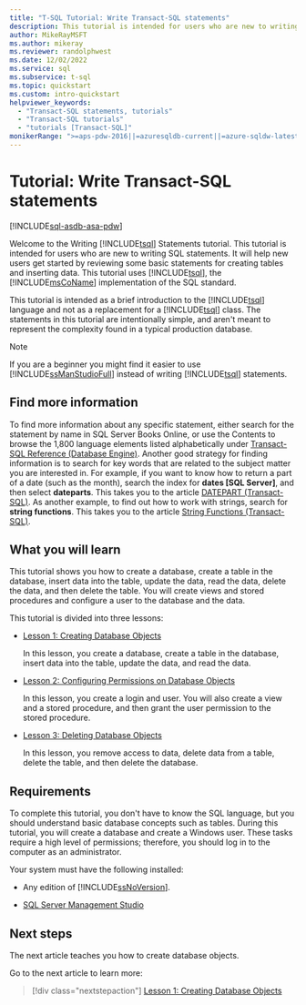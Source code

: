 ```yaml
---
title: "T-SQL Tutorial: Write Transact-SQL statements"
description: This tutorial is intended for users who are new to writing SQL statements. It will help new users get started by reviewing some basic statements for creating tables and inserting data.
author: MikeRayMSFT
ms.author: mikeray
ms.reviewer: randolphwest
ms.date: 12/02/2022
ms.service: sql
ms.subservice: t-sql
ms.topic: quickstart
ms.custom: intro-quickstart
helpviewer_keywords:
  - "Transact-SQL statements, tutorials"
  - "Transact-SQL tutorials"
  - "tutorials [Transact-SQL]"
monikerRange: ">=aps-pdw-2016||=azuresqldb-current||=azure-sqldw-latest||>=sql-server-2016||>=sql-server-linux-2017||=azuresqldb-mi-current"
---
```

# Tutorial: Write Transact-SQL statements

[!INCLUDE[sql-asdb-asa-pdw](../includes/applies-to-version/sql-asdb-asa-pdw.md)]

Welcome to the Writing [!INCLUDE[tsql](../includes/tsql-md.md)] Statements tutorial. This tutorial is intended for users who are new to writing SQL statements. It will help new users get started by reviewing some basic statements for creating tables and inserting data. This tutorial uses [!INCLUDE[tsql](../includes/tsql-md.md)], the [!INCLUDE[msCoName](../includes/msconame-md.md)] implementation of the SQL standard.

This tutorial is intended as a brief introduction to the [!INCLUDE[tsql](../includes/tsql-md.md)] language and not as a replacement for a [!INCLUDE[tsql](../includes/tsql-md.md)] class. The statements in this tutorial are intentionally simple, and aren't meant to represent the complexity found in a typical production database.

> [!NOTE]  
> If you are a beginner you might find it easier to use [!INCLUDE[ssManStudioFull](../includes/ssmanstudiofull-md.md)] instead of writing [!INCLUDE[tsql](../includes/tsql-md.md)] statements.

## Find more information

To find more information about any specific statement, either search for the statement by name in SQL Server Books Online, or use the Contents to browse the 1,800 language elements listed alphabetically under [Transact-SQL Reference (Database Engine)](./language-reference.md). Another good strategy for finding information is to search for key words that are related to the subject matter you are interested in. For example, if you want to know how to return a part of a date (such as the month), search the index for **dates [SQL Server]**, and then select **dateparts**. This takes you to the article [DATEPART (Transact-SQL)](../t-sql/functions/datepart-transact-sql.md). As another example, to find out how to work with strings, search for **string functions**. This takes you to the article [String Functions (Transact-SQL)](../t-sql/functions/string-functions-transact-sql.md).

## What you will learn

This tutorial shows you how to create a database, create a table in the database, insert data into the table, update the data, read the data, delete the data, and then delete the table. You will create views and stored procedures and configure a user to the database and the data.

This tutorial is divided into three lessons:

- [Lesson 1: Creating Database Objects](../t-sql/lesson-1-creating-database-objects.md)

  In this lesson, you create a database, create a table in the database, insert data into the table, update the data, and read the data.

- [Lesson 2: Configuring Permissions on Database Objects](../t-sql/lesson-2-configuring-permissions-on-database-objects.md)

  In this lesson, you create a login and user. You will also create a view and a stored procedure, and then grant the user permission to the stored procedure.

- [Lesson 3: Deleting Database Objects](../t-sql/lesson-3-deleting-database-objects.md)

  In this lesson, you remove access to data, delete data from a table, delete the table, and then delete the database.

## Requirements

To complete this tutorial, you don't have to know the SQL language, but you should understand basic database concepts such as tables. During this tutorial, you will create a database and create a Windows user. These tasks require a high level of permissions; therefore, you should log in to the computer as an administrator.

Your system must have the following installed:

- Any edition of [!INCLUDE[ssNoVersion](../includes/ssnoversion-md.md)].

- [SQL Server Management Studio](../ssms/download-sql-server-management-studio-ssms.md)

## Next steps

The next article teaches you how to create database objects.

Go to the next article to learn more:
> [!div class="nextstepaction"]
> [Lesson 1: Creating Database Objects](../t-sql/lesson-1-creating-database-objects.md)
